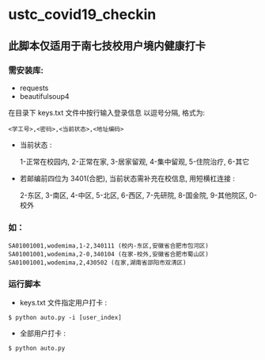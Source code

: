 # ustc_covid19_checkin
## 此脚本仅适用于南七技校用户境内健康打卡
### 需安装库:
- requests
- beautifulsoup4
  
在目录下 keys.txt 文件中按行输入登录信息 以逗号分隔, 格式为:
```
<学工号>,<密码>,<当前状态>,<地址编码>
```
- 当前状态 :

    1-正常在校园内, 2-正常在家, 3-居家留观, 4-集中留观, 5-住院治疗, 6-其它
- 若邮编前四位为 3401(合肥), 当前状态需补充在校信息, 用短横杠连接 :

    2-东区, 3-南区, 4-中区, 5-北区, 6-西区, 7-先研院, 8-国金院, 9-其他院区, 0-校外


### 如：   
```
SA01001001,wodemima,1-2,340111 (校内-东区,安徽省合肥市包河区)
SA01001001,wodemima,2-0,340104 (在家-校外,安徽省合肥市蜀山区)
SA01001001,wodemima,2,430502 (在家,湖南省邵阳市双清区)
```


### 运行脚本
- keys.txt 文件指定用户打卡 :
```
$ python auto.py -i [user_index]
```
- 全部用户打卡 :
```
$ python auto.py
```